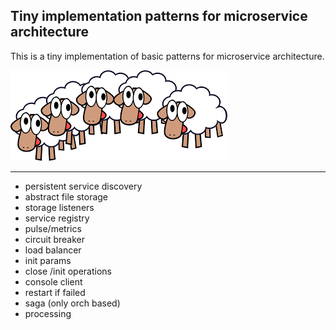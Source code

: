 ## Tiny implementation patterns for microservice architecture
This is a tiny implementation of basic patterns for microservice architecture.

![logo](microservices.png)

----

- persistent service discovery
- abstract file storage 
- storage listeners
- service registry
- pulse/metrics
- circuit breaker
- load balancer
- init params
- close /init operations
- console client
- restart if failed 
- saga (only orch based)
- processing